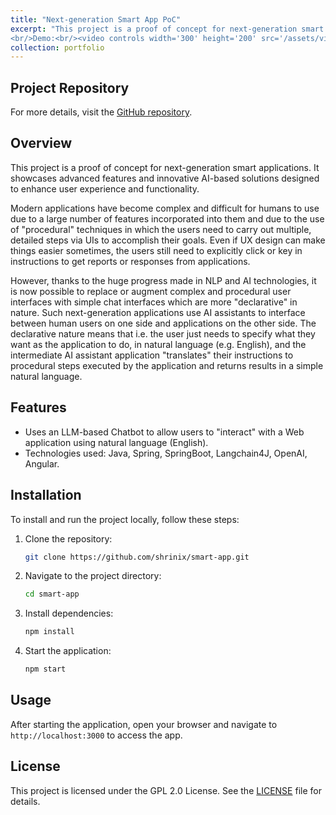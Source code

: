 ```yaml
---
title: "Next-generation Smart App PoC"
excerpt: "This project is a proof of concept for next-generation smart applications. It showcases advanced features and innovative AI-based solutions designed to enhance user experience and functionality.
<br/>Demo:<br/><video controls width='300' height='200' src='/assets/videos/Demo.m4v'></video>"
collection: portfolio
---
```




## Project Repository

For more details, visit the [GitHub repository](https://github.com/shrinix/smart-app).

## Overview

This project is a proof of concept for next-generation smart applications. It showcases advanced features and innovative AI-based solutions designed to enhance user experience and functionality.

Modern applications have become complex and difficult for humans to use due to a large number of
features incorporated into them and due to the use of "procedural" techniques in which the users
need to carry out multiple, detailed steps via UIs to accomplish their goals. Even if UX design
can make things easier sometimes, the users still need to explicitly click or key in instructions
to get reports or responses from applications.

However, thanks to the huge progress made in NLP and AI technologies, it is now possible to replace or augment complex and procedural user interfaces with simple chat interfaces which are more "declarative" in nature. Such next-generation applications use AI assistants to interface between human users on one side and applications on the other side. The declarative nature means that i.e. the user just needs to specify what they want as the application to do, in natural language (e.g. English), and the intermediate AI assistant application "translates" their instructions to procedural steps executed by the application and returns results in a simple natural language.

## Features

- Uses an LLM-based Chatbot to allow users to "interact" with a Web application using natural language (English).
- Technologies used: Java, Spring, SpringBoot, Langchain4J, OpenAI, Angular.

## Installation

To install and run the project locally, follow these steps:

1. Clone the repository:
    ```bash
    git clone https://github.com/shrinix/smart-app.git
    ```
2. Navigate to the project directory:
    ```bash
    cd smart-app
    ```
3. Install dependencies:
    ```bash
    npm install
    ```
4. Start the application:
    ```bash
    npm start
    ```

## Usage

After starting the application, open your browser and navigate to `http://localhost:3000` to access the app.

## License

This project is licensed under the GPL 2.0 License. See the [LICENSE](https://github.com/shrinix/smart-app/blob/main/LICENSE) file for details.
